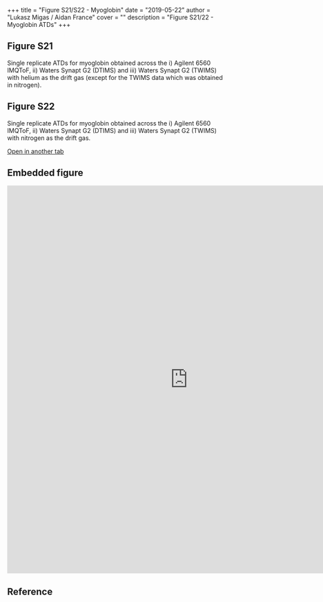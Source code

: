 +++
title = "Figure S21/S22 - Myoglobin"
date = "2019-05-22"
author = "Lukasz Migas / Aidan France"
cover = ""
description = "Figure S21/22 - Myoglobin ATDs"
+++

## Figure S21

Single replicate ATDs for myoglobin obtained across the i) Agilent 6560 IMQToF, ii) Waters Synapt G2 (DTIMS) and iii) Waters Synapt G2 (TWIMS) with helium as the drift gas (except for the TWIMS data which was obtained in nitrogen). 

## Figure S22

Single replicate ATDs for myoglobin obtained across the i) Agilent 6560 IMQToF, ii) Waters Synapt G2 (DTIMS) and iii) Waters Synapt G2 (TWIMS) with nitrogen as the drift gas. 

[Open in another tab](https://france-ccs-2019.netlify.com/assets/MYO_S21&S22.html)

## Embedded figure

<iframe
    width="835"
    frameborder="0"
    height="900"
    src="https://france-ccs-2019.netlify.com/assets/MYO_S21&S22.html"
    style="background: #FFFFFF;"
></iframe>

## Reference
